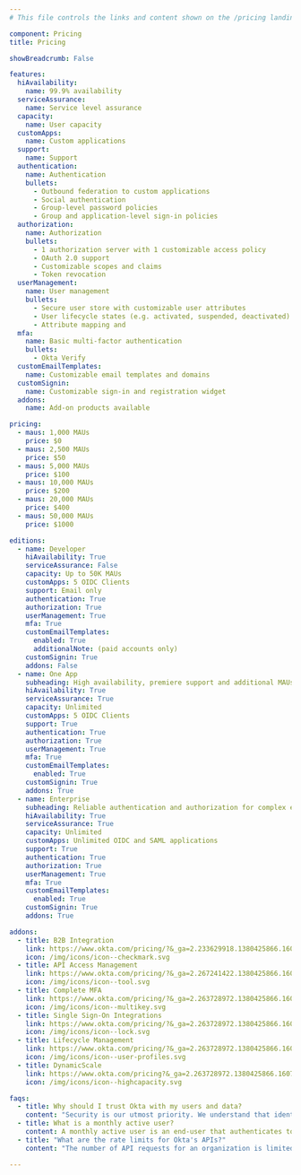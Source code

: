 ```yaml
---
# This file controls the links and content shown on the /pricing landing page.

component: Pricing
title: Pricing

showBreadcrumb: False

features:
  hiAvailability:
    name: 99.9% availability
  serviceAssurance:
    name: Service level assurance
  capacity:
    name: User capacity
  customApps:
    name: Custom applications
  support:
    name: Support
  authentication:
    name: Authentication
    bullets:
      - Outbound federation to custom applications
      - Social authentication
      - Group-level password policies
      - Group and application-level sign-in policies
  authorization:
    name: Authorization
    bullets:
      - 1 authorization server with 1 customizable access policy
      - OAuth 2.0 support
      - Customizable scopes and claims
      - Token revocation
  userManagement:
    name: User management
    bullets:
      - Secure user store with customizable user attributes
      - User lifecycle states (e.g. activated, suspended, deactivated)
      - Attribute mapping and
  mfa:
    name: Basic multi-factor authentication
    bullets:
      - Okta Verify
  customEmailTemplates:
    name: Customizable email templates and domains
  customSignin:
    name: Customizable sign-in and registration widget
  addons:
    name: Add-on products available

pricing:
  - maus: 1,000 MAUs
    price: $0
  - maus: 2,500 MAUs
    price: $50
  - maus: 5,000 MAUs
    price: $100
  - maus: 10,000 MAUs
    price: $200
  - maus: 20,000 MAUs
    price: $400
  - maus: 50,000 MAUs
    price: $1000

editions:
  - name: Developer
    hiAvailability: True
    serviceAssurance: False
    capacity: Up to 50K MAUs
    customApps: 5 OIDC Clients
    support: Email only
    authentication: True
    authorization: True
    userManagement: True
    mfa: True
    customEmailTemplates:
      enabled: True
      additionalNote: (paid accounts only)
    customSignin: True
    addons: False
  - name: One App
    subheading: High availability, premiere support and additional MAUs for scaling your application.
    hiAvailability: True
    serviceAssurance: True
    capacity: Unlimited
    customApps: 5 OIDC Clients
    support: True
    authentication: True
    authorization: True
    userManagement: True
    mfa: True
    customEmailTemplates:
      enabled: True
    customSignin: True
    addons: True
  - name: Enterprise
    subheading: Reliable authentication and authorization for complex environments with multiple applications.
    hiAvailability: True
    serviceAssurance: True
    capacity: Unlimited
    customApps: Unlimited OIDC and SAML applications
    support: True
    authentication: True
    authorization: True
    userManagement: True
    mfa: True
    customEmailTemplates:
      enabled: True
    customSignin: True
    addons: True

addons:
  - title: B2B Integration
    link: https://www.okta.com/pricing/?&_ga=2.233629918.1380425866.1607359849-1244033381.1605546128#api-b2b-integration
    icon: /img/icons/icon--checkmark.svg
  - title: API Access Management
    link: https://www.okta.com/pricing/?&_ga=2.267241422.1380425866.1607359849-1244033381.1605546128#api-access-management
    icon: /img/icons/icon--tool.svg
  - title: Complete MFA
    link: https://www.okta.com/pricing/?&_ga=2.263728972.1380425866.1607359849-1244033381.1605546128#api-multi-factor-authentication
    icon: /img/icons/icon--multikey.svg
  - title: Single Sign-On Integrations
    link: https://www.okta.com/pricing/?&_ga=2.263728972.1380425866.1607359849-1244033381.1605546128#api-sso-oin-apps
    icon: /img/icons/icon--lock.svg
  - title: Lifecycle Management
    link: https://www.okta.com/pricing/?&_ga=2.263728972.1380425866.1607359849-1244033381.1605546128#api-lifecycle-management
    icon: /img/icons/icon--user-profiles.svg
  - title: DynamicScale
    link: https://www.okta.com/pricing?&_ga=2.263728972.1380425866.1607359849-1244033381.1605546128#api-dynamic-scale
    icon: /img/icons/icon--highcapacity.svg

faqs:
  - title: Why should I trust Okta with my users and data?
    content: "Security is our utmost priority. We understand that identity is mission critical. Thousands of our customers depend on Okta to manage and protect access to applications and data. That trust requires our service to be highly available and secure. You can read more about what Okta does to meet your application's security and availability requirements here: <strong><a href='https://www.okta.com/security/'>https://www.okta.com/security/</a></strong>"
  - title: What is a monthly active user?
    content: A monthly active user is an end-user that authenticates to an application in a given month. A user that authenticates multiple times to one or more applications within a given month is counted once.
  - title: "What are the rate limits for Okta's APIs?"
    content: "The number of API requests for an organization is limited for all APIs in order to protect the service for all users. <a href='/docs/api/getting_started/rate-limits'>Get more details</a>."

---
```

